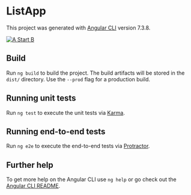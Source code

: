 # ListApp

This project was generated with [Angular CLI](https://github.com/angular/angular-cli) version 7.3.8.

<a target="_blank" rel="noopener noreferrer" href="https://repository-images.githubusercontent.com/211313258/ba686280-e105-11e9-8ea0-87ec9ed6629b"><img src="https://repository-images.githubusercontent.com/211313258/ba686280-e105-11e9-8ea0-87ec9ed6629b" alt="A Start B" style="max-width:100%;"></a>

## Build

Run `ng build` to build the project. The build artifacts will be stored in the `dist/` directory. Use the `--prod` flag for a production build.

## Running unit tests

Run `ng test` to execute the unit tests via [Karma](https://karma-runner.github.io).

## Running end-to-end tests

Run `ng e2e` to execute the end-to-end tests via [Protractor](http://www.protractortest.org/).

## Further help

To get more help on the Angular CLI use `ng help` or go check out the [Angular CLI README](https://github.com/angular/angular-cli/blob/master/README.md).
